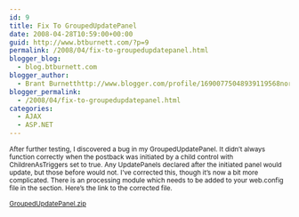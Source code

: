 ```yaml
---
id: 9
title: Fix To GroupedUpdatePanel
date: 2008-04-28T10:59:00+00:00
guid: http://www.btburnett.com/?p=9
permalink: /2008/04/fix-to-groupedupdatepanel.html
blogger_blog:
  - blog.btburnett.com
blogger_author:
  - Brant Burnetthttp://www.blogger.com/profile/16900775048939119568noreply@blogger.com
blogger_permalink:
  - /2008/04/fix-to-groupedupdatepanel.html
categories:
  - AJAX
  - ASP.NET
---
```

<div>
  <small>After further testing, I discovered a bug in my GroupedUpdatePanel. It didn&#8217;t always function correctly when the postback was initiated by a child control with ChildrenAsTriggers set to true. Any UpdatePanels declared after the initiated panel would update, but those before would not. I&#8217;ve corrected this, though it&#8217;s now a bit more complicated. There is an processing module which needs to be added to your web.config file in the section. Here&#8217;s the link to the corrected file.</small></p>

  <p>
    <small><a href="http://btburnett.com/downloads/GroupedUpdatePanel.zip">GroupedUpdatePanel.zip</a><br /> </small></div>
